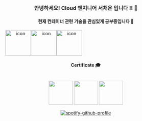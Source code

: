 <div align="center">
  
### 안녕하세요! Cloud 엔지니어 서채운 입니다 !!  👋

#### 현재 컨테이너 관련 기술을 관심있게 공부중입니다 🐳  
<div style="display: flex; align-items: flex-start;"><img src="https://techstack-generator.vercel.app/kubernetes-icon.svg" alt="icon" width="80" height="80" /><img src="https://techstack-generator.vercel.app/docker-icon.svg" alt="icon" width="80" height="80" /><img src="https://techstack-generator.vercel.app/aws-icon.svg" alt="icon" width="80" height="80" /></div>


#### Certificate :mortar_board:</br></br>

<a href="https://www.credly.com/earner/earned/badge/268899b8-493f-4316-a31a-2573c5a6b191"><img src="https://github.com/user-attachments/assets/9fc9a3cd-6228-4dfb-92fb-9db58c5eec0e" width="75" height="75"/></a>
<a href="https://www.credly.com/badges/62e2f7f0-aed7-4c5f-8f93-66bb3f3cdb6d/public_url"><img src="https://images.credly.com/size/340x340/images/0e284c3f-5164-4b21-8660-0d84737941bc/image.png" width="75" height="75"/></a>
<a href="https://www.credly.com/badges/7ed78fca-e926-4e8e-81be-75b3ef5239a7/public_url"><img src="https://images.credly.com/size/340x340/images/53acdae5-d69f-4dda-b650-d02ed7a50dd7/image.png" width="75" height="75"/></a>

  
[![spotify-github-profile](https://spotify-github-profile.kittinanx.com/api/view?uid=31gxxkge2v36uiypea54p4mrrpbe&cover_image=true&theme=natemoo-re&show_offline=false&background_color=121212&interchange=true&bar_color=53b14f&bar_color_cover=true)](https://spotify-github-profile.kittinanx.com/api/view?uid=31gxxkge2v36uiypea54p4mrrpbe&redirect=true)  

</div>
